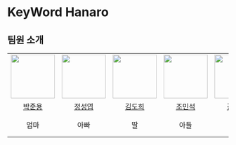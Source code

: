 # KeyWord Hanaro

## 팀원 소개

<table>
  <tr>
    <td><img src="https://github.com/ezenjun.png" width="100px" /></td>
		<td><img src="https://github.com/JungSungYeob.png" width="100px" /></td>
    <td><img src="https://github.com/DOEABLE.png" width="100px" /></td>
    <td><img src="https://github.com/99andrew99.png" width="100px" /></td>
		<td><img src="https://github.com/insun-k.png" width="100px" /></td>
    <td><img src="https://github.com/ninw0205.png" width="100px" /></td>
    <td><img src="https://github.com/mseoa.png" width="100px" /></td>
  </tr>
  <tr>
	<td align="center"><a href="https://github.com/ezenjun">박준용</a>
    	</td>
    	<td align="center"><a href="https://github.com/JungSungYeob">정성엽</a>
    	</td>
	<td align="center"><a href="https://github.com/DOEABLE">김도희</a>
   	 </td>
	<td align="center"><a href="https://github.com/99andrew99">조민석</a>
    	</td>
    	<td align="center"><a href="https://github.com/insun-k">김인선</a>
    	</td>
	<td align="center"><a href="https://github.com/ninw0205">남인우</a>
    	</td>
   	 <td align="center"><a href="https://github.com/mseoa">문서아</a>
    	</td>	
  </tr>
  	<tr>
    	<td align="center">엄마</td>
    	<td align="center">아빠</td>
    	<td align="center">딸</td>
    	<td align="center">아들</td>
    	<td align="center">딸</td>
    	<td align="center">신문지할아버지</td>
	<td align="center">딸</td>
  </tr>
</table>
